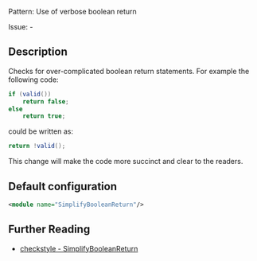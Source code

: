 Pattern: Use of verbose boolean return

Issue: -

## Description

Checks for over-complicated boolean return statements. For example the following code:


```java
if (valid())
    return false;
else
    return true;
```
        

could be written as:


```java
return !valid();
```


This change will make the code more succinct and clear to the readers.
        

		
## Default configuration

```xml
<module name="SimplifyBooleanReturn"/>
```

## Further Reading

* [checkstyle - SimplifyBooleanReturn](https://checkstyle.sourceforge.io/checks/coding/simplifybooleanreturn.html#SimplifyBooleanReturn)
